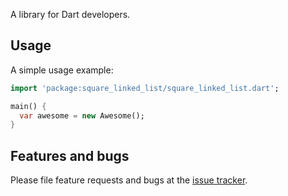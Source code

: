 A library for Dart developers.

## Usage

A simple usage example:

```dart
import 'package:square_linked_list/square_linked_list.dart';

main() {
  var awesome = new Awesome();
}
```

## Features and bugs

Please file feature requests and bugs at the [issue tracker][tracker].

[tracker]: http://example.com/issues/replaceme
